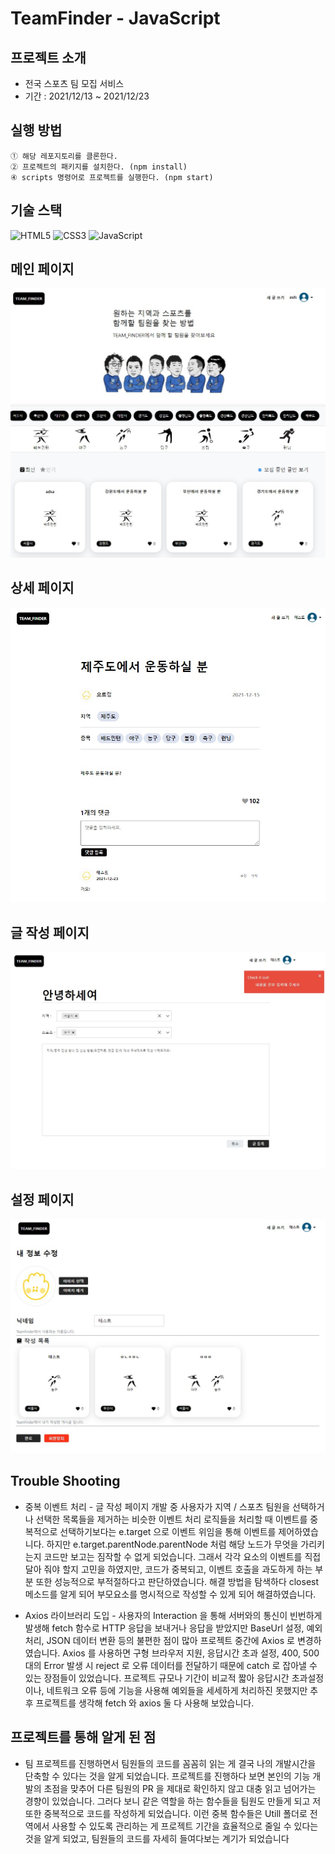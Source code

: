 # TeamFinder - JavaScript

## 프로젝트 소개 
- 전국 스포츠 팀 모집 서비스
- 기간 : 2021/12/13 ~ 2021/12/23


## 실행 방법
```
① 해당 레포지토리를 클론한다.
② 프로젝트의 패키지를 설치한다. (npm install)
④ scripts 명령어로 프로젝트를 실행한다. (npm start)
```

## 기술 스택
![HTML5](https://img.shields.io/badge/html5-%23E34F26.svg?style=for-the-badge&logo=html5&logoColor=white)
![CSS3](https://img.shields.io/badge/CSS3-DB7093?style=for-the-badge&logo=css3&logoColor=white)
![JavaScript](https://img.shields.io/badge/javascript-%23323330.svg?style=for-the-badge&logo=javascript&logoColor=%23F7DF1E)

## 메인 페이지 
<img src="./readmeImg/main.jpg">

## 상세 페이지
<img src="./readmeImg/detail.jpg">

## 글 작성 페이지
<img src="./readmeImg/writing.jpg">

## 설정 페이지
<img src="./readmeImg/setting.jpg">


## Trouble Shooting

  - 중복 이벤트 처리 - 글 작성 페이지 개발 중 사용자가 지역 / 스포츠 팀원을 선택하거나 선택한 목록들을 제거하는 비슷한 이벤트 처리 로직들을 처리할 때 이벤트를 중복적으로 선택하기보다는 e.target 으로 이벤트 위임을 통해 이벤트를 제어하였습니다. 하지만 e.target.parentNode.parentNode 처럼 해당 노드가 무엇을 가리키는지 코드만 보고는 짐작할 수 없게 되었습니다. 그래서 각각 요소의 이벤트를 직접 달아 줘야 할지 고민을 하였지만, 코드가 중복되고, 이벤트 호출을 과도하게 하는 부분 또한 성능적으로 부적절하다고 판단하였습니다. 해결 방법을 탐색하다 closest 메소드를 알게 되어 부모요소를 명시적으로 작성할 수 있게 되어 해결하였습니다.

  - Axios 라이브러리 도입 - 사용자의 Interaction 을 통해 서버와의 통신이 빈번하게 발생해 fetch 함수로 HTTP 응답을 보내거나 응답을 받았지만 BaseUrl 설정, 예외처리, JSON 데이터 변환 등의 불편한 점이 많아 프로젝트 중간에 Axios 로 변경하였습니다. Axios 를 사용하면
구형 브라우저 지원, 응답시간 초과 설정, 400, 500 대의 Error 발생 시 reject 로 오류 데이터를 전달하기 때문에 catch 로 잡아낼 수 있는 장점들이 있었습니다. 프로젝트 규모나 기간이 비교적 짧아 응답시간 초과설정이나, 네트워크 오류 등에 기능을 사용해 예외들을
세세하게 처리하진 못했지만 추후 프로젝트를 생각해 fetch 와 axios 둘 다 사용해 보았습니다.

## 프로젝트를 통해 알게 된 점 
  - 팀 프로젝트를 진행하면서 팀원들의 코드를 꼼꼼히 읽는 게 결국 나의 개발시간을 단축할 수 있다는 것을 알게 되었습니다. 프로젝트를 진행하다 보면 본인의 기능 개발의 초점을 맞추어 다른 팀원의 PR 을 제대로 확인하지 않고 대충 읽고 넘어가는 경향이 있었습니다.
그러다 보니 같은 역할을 하는 함수들을 팀원도 만들게 되고 저 또한 중복적으로 코드를 작성하게 되었습니다. 
이런 중복 함수들은 Utill 폴더로 전역에서 사용할 수 있도록 관리하는 게 프로젝트 기간을 효율적으로 줄일 수 있다는 것을 알게 되었고, 팀원들의 코드를 자세히 들여다보는 계기가 되었습니다



